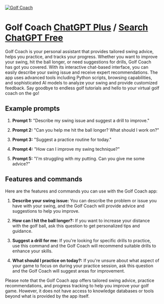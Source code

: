 
[![Golf Coach](https://files.oaiusercontent.com/file-ohnZSMEBD5SHsVJSNUt2VXDW?se=2123-10-16T23%3A22%3A25Z&sp=r&sv=2021-08-06&sr=b&rscc=max-age%3D31536000%2C%20immutable&rscd=attachment%3B%20filename%3D4547f874-3ca8-4e2f-a7b9-5f217db8157d.png&sig=F33YSwdHAqpMa6i/YObD8PXWaRE36SmWR8QoEq222iQ%3D)](https://chat.openai.com/g/g-Ds8hTVqcD-golf-coach)

# Golf Coach [ChatGPT Plus](https://chat.openai.com/g/g-Ds8hTVqcD-golf-coach) / [Search ChatGPT Free](https://gptcall.net/index.html#/?search=Golf%20Coach)

Golf Coach is your personal assistant that provides tailored swing advice, helps you practice, and tracks your progress. Whether you want to improve your swing, hit the ball longer, or need suggestions for drills, Golf Coach has got you covered. With its interactive chat-based interface, you can easily describe your swing issue and receive expert recommendations. The app uses advanced tools including Python scripts, browsing capabilities, and sophisticated AI models to analyze your swing and provide customized feedback. Say goodbye to endless golf tutorials and hello to your virtual golf coach on the go!

## Example prompts

1. **Prompt 1:** "Describe my swing issue and suggest a drill to improve."

2. **Prompt 2:** "Can you help me hit the ball longer? What should I work on?"

3. **Prompt 3:** "Suggest a practice routine for today."

4. **Prompt 4:** "How can I improve my swing technique?"

5. **Prompt 5:** "I'm struggling with my putting. Can you give me some advice?"

## Features and commands

Here are the features and commands you can use with the Golf Coach app:

1. **Describe your swing issue:** You can describe the problem or issue you have with your swing, and the Golf Coach will provide advice and suggestions to help you improve.

2. **How can I hit the ball longer?:** If you want to increase your distance with the golf ball, ask this question to get personalized tips and guidance.

3. **Suggest a drill for me:** If you're looking for specific drills to practice, use this command and the Golf Coach will recommend suitable drills to enhance your skills.

4. **What should I practice on today?:** If you're unsure about what aspect of your game to focus on during your practice session, ask this question and the Golf Coach will suggest areas for improvement.

Please note that the Golf Coach app offers tailored swing advice, practice recommendations, and progress tracking to help you improve your golf game. However, it does not have access to knowledge databases or tools beyond what is provided by the app itself.



